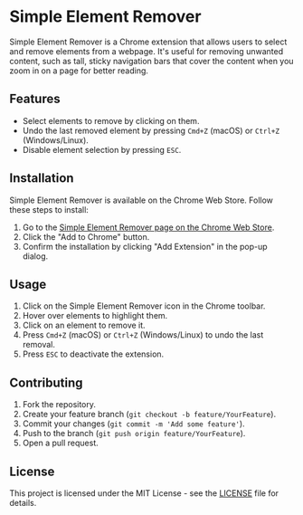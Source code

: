 # Simple Element Remover

Simple Element Remover is a Chrome extension that allows users to select and remove elements from a webpage. It's useful for removing unwanted content, such as tall, sticky navigation bars that cover the content when you zoom in on a page for better reading.

## Features

- Select elements to remove by clicking on them.
- Undo the last removed element by pressing `Cmd+Z` (macOS) or `Ctrl+Z` (Windows/Linux).
- Disable element selection by pressing `ESC`.

## Installation

Simple Element Remover is available on the Chrome Web Store. Follow these steps to install:

1. Go to the [Simple Element Remover page on the Chrome Web Store](#).
2. Click the "Add to Chrome" button.
3. Confirm the installation by clicking "Add Extension" in the pop-up dialog.

## Usage

1. Click on the Simple Element Remover icon in the Chrome toolbar.
2. Hover over elements to highlight them.
3. Click on an element to remove it.
4. Press `Cmd+Z` (macOS) or `Ctrl+Z` (Windows/Linux) to undo the last removal.
5. Press `ESC` to deactivate the extension.

## Contributing

1. Fork the repository.
2. Create your feature branch (`git checkout -b feature/YourFeature`).
3. Commit your changes (`git commit -m 'Add some feature'`).
4. Push to the branch (`git push origin feature/YourFeature`).
5. Open a pull request.

## License

This project is licensed under the MIT License - see the [LICENSE](LICENSE) file for details.
